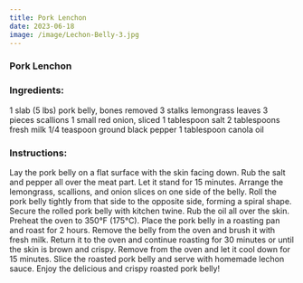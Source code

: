 ```yaml
---
title: Pork Lenchon
date: 2023-06-18
image: /image/Lechon-Belly-3.jpg
---
```


### Pork Lenchon

### Ingredients:

1 slab (5 lbs) pork belly, bones removed
3 stalks lemongrass leaves
3 pieces scallions
1 small red onion, sliced
1 tablespoon salt
2 tablespoons fresh milk
1/4 teaspoon ground black pepper
1 tablespoon canola oil

### Instructions:

Lay the pork belly on a flat surface with the skin facing down. Rub the salt and pepper all over the meat part. Let it stand for 15 minutes.
Arrange the lemongrass, scallions, and onion slices on one side of the belly. Roll the pork belly tightly from that side to the opposite side, forming a spiral shape. Secure the rolled pork belly with kitchen twine. Rub the oil all over the skin.
Preheat the oven to 350°F (175°C). Place the pork belly in a roasting pan and roast for 2 hours.
Remove the belly from the oven and brush it with fresh milk. Return it to the oven and continue roasting for 30 minutes or until the skin is brown and crispy.
Remove from the oven and let it cool down for 15 minutes. Slice the roasted pork belly and serve with homemade lechon sauce.
Enjoy the delicious and crispy roasted pork belly!
